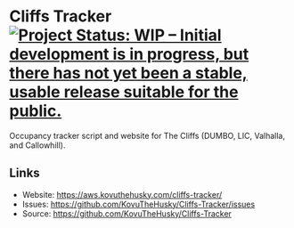 # Cliffs Tracker [![Project Status: WIP – Initial development is in progress, but there has not yet been a stable, usable release suitable for the public.](https://www.repostatus.org/badges/latest/wip.svg)](https://www.repostatus.org/#wip)

Occupancy tracker script and website for The Cliffs (DUMBO, LIC, Valhalla, and Callowhill).

## Links

* Website: <https://aws.kovuthehusky.com/cliffs-tracker/>
* Issues: <https://github.com/KovuTheHusky/Cliffs-Tracker/issues>
* Source: <https://github.com/KovuTheHusky/Cliffs-Tracker>
